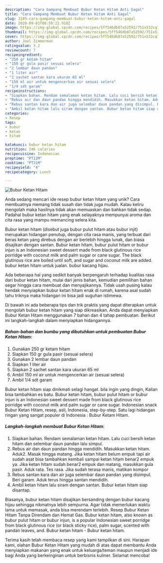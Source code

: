 ```yaml
---
description: "Cara Gampang Membuat Bubur Ketan Hitam Anti Gagal"
title: "Cara Gampang Membuat Bubur Ketan Hitam Anti Gagal"
slug: 3105-cara-gampang-membuat-bubur-ketan-hitam-anti-gagal
date: 2020-09-01T06:59:22.918Z
image: https://img-global.cpcdn.com/recipes/5ff546db87a52592/751x532cq70/bubur-ketan-hitam-foto-resep-utama.jpg
thumbnail: https://img-global.cpcdn.com/recipes/5ff546db87a52592/751x532cq70/bubur-ketan-hitam-foto-resep-utama.jpg
cover: https://img-global.cpcdn.com/recipes/5ff546db87a52592/751x532cq70/bubur-ketan-hitam-foto-resep-utama.jpg
author: Joel Zimmerman
ratingvalue: 3.2
reviewcount: 7
recipeingredient:
- "250 gr ketam hitam"
- "150 gr gula pasir sesuai selera"
- "2 lembar daun pandan"
- "1 liter air"
- "2 sachet santan kara ukuran 65 ml"
- "150 ml air untuk mengencerkan air sesuai selera"
- "1/4 sdt garam"
recipeinstructions:
- "Siapkan bahan. Rendam semalaman ketan hitam. Lalu cuci bersih ketan hitam dan selembar daun pandan lalu simpul."
- "Rebus air dan daun pandan hingga mendidih. Masukkan ketan hitam. Aduk2. Masak hingga matang. Jika ketan hitam belum empuk tapi air sudah asat bisa tambahkan kembali sampai ketan hitam benar2 empuk ya. Jika ketan hitam sudah benar2 empuk dan matang, masukkan gula pasir. Aduk rata. Tes rasa. Jika sudah terasa manis, matikan kompor"
- "Rebus santan kara dan air juga selembar daun pandan yang disimpul. Beri garam. Aduk terus hingga santan mendidih."
- "Ambil ketan hitam lalu siram dengan santan. Bubur ketan hitam siap disantap."
categories:
- Resep
tags:
- bubur
- ketan
- hitam

katakunci: bubur ketan hitam 
nutrition: 246 calories
recipecuisine: Indonesian
preptime: "PT12M"
cooktime: "PT31M"
recipeyield: "4"
recipecategory: Lunch

---
```



![Bubur Ketan Hitam](https://img-global.cpcdn.com/recipes/5ff546db87a52592/751x532cq70/bubur-ketan-hitam-foto-resep-utama.jpg)

Anda sedang mencari ide resep bubur ketan hitam yang unik? Cara membuatnya memang tidak susah dan tidak juga mudah. Kalau keliru mengolah maka hasilnya tidak akan memuaskan dan bahkan tidak sedap. Padahal bubur ketan hitam yang enak selayaknya mempunyai aroma dan cita rasa yang mampu memancing selera kita.

Bubur ketan hitam (disebut juga bubur pulut hitam atau bubur injit) merupakan hidangan penutup, dengan cita rasa manis, yang terbuat dari beras ketan yang direbus dengan air berlebih hingga lunak, dan biasa disajikan dengan santan. Bubur ketan hitam, bubur pulut hitam or bubur injun is an Indonesian sweet dessert made from black glutinous rice porridge with coconut milk and palm sugar or cane sugar. The black glutinous rice are boiled until soft, and sugar and coconut milk are added. bubur ketan hitam untuk jualan. bubur kacang hijau.

Ada beberapa hal yang sedikit banyak berpengaruh terhadap kualitas rasa dari bubur ketan hitam, mulai dari jenis bahan, kemudian pemilihan bahan segar hingga cara membuat dan menyajikannya. Tidak usah pusing kalau hendak menyiapkan bubur ketan hitam enak di rumah, karena asal sudah tahu triknya maka hidangan ini bisa jadi suguhan istimewa.


Di bawah ini ada beberapa tips dan trik praktis yang dapat diterapkan untuk mengolah bubur ketan hitam yang siap dikreasikan. Anda dapat menyiapkan Bubur Ketan Hitam menggunakan 7 bahan dan 4 tahap pembuatan. Berikut ini langkah-langkah dalam menyiapkan hidangannya.

<!--inarticleads1-->

##### Bahan-bahan dan bumbu yang dibutuhkan untuk pembuatan Bubur Ketan Hitam:

1. Gunakan 250 gr ketam hitam
1. Siapkan 150 gr gula pasir (sesuai selera)
1. Gunakan 2 lembar daun pandan
1. Siapkan 1 liter air
1. Siapkan 2 sachet santan kara ukuran 65 ml
1. Ambil 150 ml air untuk mengencerkan air (sesuai selera)
1. Ambil 1/4 sdt garam


Bubur ketan hitam siap dinikmati selagi hangat. bila ingin yang dingin, Kalian bisa tambahkan es batu. Bubur ketan hitam, bubur pulut hitam or bubur injun is an Indonesian sweet dessert made from black glutinous rice porridge with coconut milk and palm sugar or cane sugar. Indonesian snack Bubur Ketan Hitam, resep, asli, Indonesia, step-by-step. Satu lagi hidangan ringan yang sangat populer di Indonesia : Bubur Ketam Hitam. 

<!--inarticleads2-->

##### Langkah-langkah membuat Bubur Ketan Hitam:

1. Siapkan bahan. Rendam semalaman ketan hitam. Lalu cuci bersih ketan hitam dan selembar daun pandan lalu simpul.
1. Rebus air dan daun pandan hingga mendidih. Masukkan ketan hitam. Aduk2. Masak hingga matang. Jika ketan hitam belum empuk tapi air sudah asat bisa tambahkan kembali sampai ketan hitam benar2 empuk ya. Jika ketan hitam sudah benar2 empuk dan matang, masukkan gula pasir. Aduk rata. Tes rasa. Jika sudah terasa manis, matikan kompor
1. Rebus santan kara dan air juga selembar daun pandan yang disimpul. Beri garam. Aduk terus hingga santan mendidih.
1. Ambil ketan hitam lalu siram dengan santan. Bubur ketan hitam siap disantap.


Biasanya, bubur ketan hitam disajikan bersanding dengan bubur kacang hijau sehingga nikmatnya lebih sempurna. Agar tidak memerlukan waktu lama untuk memasak, anda bisa merendam terlebih. Resep Bubur Ketan Hitam Tanpa Direndam dan Hemat Gas. Bubur ketan hitam, also known as bubur pulut hitam or bubur injun, is a popular Indonesian sweet porridge from black glutinous rice (or black sticky rice), palm sugar, scented with pandan leaves, and. Bubur ketan hitam - Bubur ketan hitam. 

Terima kasih telah membaca resep yang kami tampilkan di sini. Harapan kami, olahan Bubur Ketan Hitam yang mudah di atas dapat membantu Anda menyiapkan makanan yang enak untuk keluarga/teman maupun menjadi ide bagi Anda yang berkeinginan untuk berbisnis kuliner. Selamat mencoba!
